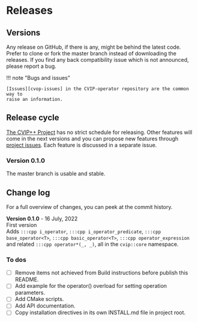 # Releases

## Versions

Any release on GitHub, if there is any, might be behind the latest code. Prefer
to clone or fork the master branch instead of downloading the releases. If you
find any back compatibility issue which is not announced, please report a bug.

!!! note "Bugs and issues"

    [Issues][cvop-issues] in the CVIP-operator repository are the common way to
    raise an information.

## Release cycle

[The CVIP++ Project][cvip-project] has no strict schedule for releasing. Other
features will come in the next versions and you can propose new features through
[project issues][cvip-issues]. Each feature is discussed in a separate issue.

### Version 0.1.0

The master branch is usable and stable.

## Change log

For a full overview of changes, you can peek at the commit history.

**Version 0.1.0** - 16 July, 2022  
First version  
Adds `:::cpp i_operator`, `:::cpp i_operator_predicate`,
`:::cpp base_operator<T>`, `:::cpp basic_operator<T>`,
`:::cpp operator_expression` and related `:::cpp operator*(_, _)`,
all in the `cvip::core` namespace.

### To dos

- [ ] Remove items not achieved from Build instructions before publish this
  README.
- [ ] Add example for the operator() overload for setting operation parameters.
- [ ] Add CMake scripts.
- [ ] Add API documentation.
- [ ] Copy installation directives in its own INSTALL.md file in project root.

[cvip-project]: https://github.com/wvenialbo/CVIP "The CVIP++ Project"
[cvip-issues]: https://github.com/wvenialbo/CVIP/issues "The CVIP++ Project issues"
[cvop-issues]: https://github.com/wvenialbo/CVIP-Operator/issues "CVIP-Operator issues"
